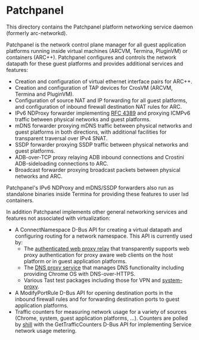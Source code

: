 # Patchpanel

This directory contains the Patchpanel platform networking service daemon
(formerly arc-networkd).

Patchpanel is the network control plane manager for all guest application
platforms running inside virtual machines (ARCVM, Termina, PluginVM) or
containers (ARC++). Patchpanel configures and controls the network datapath for
these guest platforms and provides additional services and features:
*   Creation and configuration of virtual ethernet interface pairs for ARC++.
*   Creation and configuration of TAP devices for CrosVM (ARCVM, Termina
    and PluginVM).
*   Configuration of source NAT and IP forwarding for all guest platforms, and
    configuration of inbound firewall destination NAT rules for ARC.
*   IPv6 NDProxy forwarder implementing [RFC 4389] and proxying ICMPv6 traffic
    between physical networks and guest platforms.
*   mDNS forwarder proxying mDNS traffic between physical networks and guest
    platforms in both directions, with additional facilities for transparent
    traversal over IPv4 SNAT.
*   SSDP forwarder proxying SSDP traffic between physical networks and guest
    platforms.
*   ADB-over-TCP proxy relaying ADB inbound connections and Crostini
    ADB-sideloading connections to ARC.
*   Broadcast forwarder proxying broadcast packets between physical networks and
    ARC.

Patchpanel's IPv6 NDProxy and mDNS/SSDP forwarders also run as standalone
binaries inside Termina for providing these features to user lxd containers.

In addition Patchpanel implements other general networking services and
features not associated with virtualization:
*   A ConnectNamespace D-Bus API for creating a virtual datapath and configuring
    routing for a network namespace. This API is currently used by:
    *    The [authenticated web proxy relay](../system-proxy) that transparently
         supports web proxy authentication for proxy aware web clients on the
         host platform or in guest application platforms.
    *    The [DNS proxy service](../dns-proxy) that manages DNS functionality
         including providing Chrome OS with DNS-over-HTTPS.
    *    Various Tast test packages including those for VPN and [system-proxy](../system-proxy).
*   A ModifyPortRule D-Bus API for opening destination ports in the inbound
    firewall rules and for forwarding destination ports to guest application
    platforms.
*   Traffic counters for measuring network usage for a variety of sources
    (Chrome, system, guest application platforms, ...). Counters are polled
    by [shill](../shill) with the GetTrafficCounters D-Bus API for implementing
    Service network usage metering.

[RFC 4389]: https://tools.ietf.org/html/rfc4389
